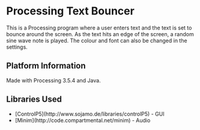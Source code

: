 # Processing Text Bouncer
This is a Processing program where a user enters text and the text is set to bounce around the screen. As the text hits an edge of the screen, a random sine wave note is played. The colour and font can also be changed in the settings.

<h2>Platform Information</h2>
Made with Processing 3.5.4 and Java.

<h2>Libraries Used</h2>
<ul>
  <li>[ControlP5](http://www.sojamo.de/libraries/controlP5) - GUI</li>
  <li>[Minim](http://code.compartmental.net/minim) - Audio</li>
</ul>

